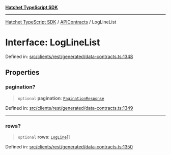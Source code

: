 [**Hatchet TypeScript SDK**](../../../../README.md)

***

[Hatchet TypeScript SDK](../../../../README.md) / [APIContracts](../README.md) / LogLineList

# Interface: LogLineList

Defined in: [src/clients/rest/generated/data-contracts.ts:1348](https://github.com/hatchet-dev/hatchet/blob/0288a24f2e9f14787135b399bd47182f4d1260d9/sdks/typescript/src/clients/rest/generated/data-contracts.ts#L1348)

## Properties

### pagination?

> `optional` **pagination**: [`PaginationResponse`](PaginationResponse.md)

Defined in: [src/clients/rest/generated/data-contracts.ts:1349](https://github.com/hatchet-dev/hatchet/blob/0288a24f2e9f14787135b399bd47182f4d1260d9/sdks/typescript/src/clients/rest/generated/data-contracts.ts#L1349)

***

### rows?

> `optional` **rows**: [`LogLine`](LogLine.md)[]

Defined in: [src/clients/rest/generated/data-contracts.ts:1350](https://github.com/hatchet-dev/hatchet/blob/0288a24f2e9f14787135b399bd47182f4d1260d9/sdks/typescript/src/clients/rest/generated/data-contracts.ts#L1350)
